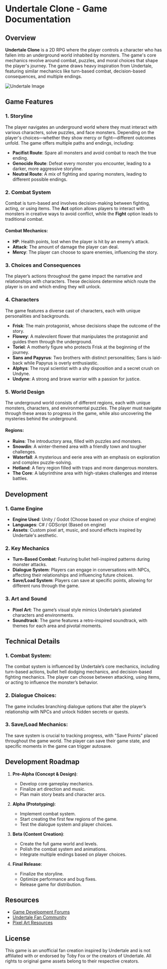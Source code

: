 # Undertale Clone - Game Documentation

## Overview

**Undertale Clone** is a 2D RPG where the player controls a character who has fallen into an underground world inhabited by monsters. The game's core mechanics revolve around combat, puzzles, and moral choices that shape the player's journey. The game draws heavy inspiration from Undertale, featuring similar mechanics like turn-based combat, decision-based consequences, and multiple endings.

![Undertale Image](https://img.redbull.com/images/c_crop,w_1920,h_960,x_0,y_120/c_auto,w_1200,h_600/f_auto,q_auto/redbullcom/2018/09/07/3846aef4-2c63-4977-b334-20492f761835/undertale-landscape)

## Game Features

### 1. **Storyline**
The player navigates an underground world where they must interact with various characters, solve puzzles, and face monsters. Depending on the player's choices—whether they show mercy or fight—different outcomes unfold. The game offers multiple paths and endings, including:
- **Pacifist Route**: Spare all monsters and avoid combat to reach the true ending.
- **Genocide Route**: Defeat every monster you encounter, leading to a darker, more aggressive storyline.
- **Neutral Route**: A mix of fighting and sparing monsters, leading to different possible endings.

### 2. **Combat System**
Combat is turn-based and involves decision-making between fighting, acting, or using items. The **Act** option allows players to interact with monsters in creative ways to avoid conflict, while the **Fight** option leads to traditional combat.

#### Combat Mechanics:
- **HP**: Health points, lost when the player is hit by an enemy’s attack.
- **Attack**: The amount of damage the player can deal.
- **Mercy**: The player can choose to spare enemies, influencing the story.

### 3. **Choices and Consequences**
The player’s actions throughout the game impact the narrative and relationships with characters. These decisions determine which route the player is on and which ending they will unlock.

### 4. **Characters**
The game features a diverse cast of characters, each with unique personalities and backgrounds.

- **Frisk**: The main protagonist, whose decisions shape the outcome of the story.
- **Flowey**: A malevolent flower that manipulates the protagonist and guides them through the underground.
- **Toriel**: A motherly figure who protects Frisk at the beginning of the journey.
- **Sans and Papyrus**: Two brothers with distinct personalities; Sans is laid-back while Papyrus is overly enthusiastic.
- **Alphys**: The royal scientist with a shy disposition and a secret crush on Undyne.
- **Undyne**: A strong and brave warrior with a passion for justice.

### 5. **World Design**
The underground world consists of different regions, each with unique monsters, characters, and environmental puzzles. The player must navigate through these areas to progress in the game, while also uncovering the mysteries behind the underground.

#### Regions:
- **Ruins**: The introductory area, filled with puzzles and monsters.
- **Snowdin**: A winter-themed area with a friendly town and tougher challenges.
- **Waterfall**: A mysterious and eerie area with an emphasis on exploration and complex puzzle-solving.
- **Hotland**: A fiery region filled with traps and more dangerous monsters.
- **The Core**: A labyrinthine area with high-stakes challenges and intense battles.

## Development

### 1. **Game Engine**
- **Engine Used**: Unity / Godot (Choose based on your choice of engine)
- **Languages**: C# / GDScript (Based on engine)
- **Assets**: Custom pixel art, music, and sound effects inspired by Undertale's aesthetic.

### 2. **Key Mechanics**
- **Turn-Based Combat**: Featuring bullet hell-inspired patterns during monster attacks.
- **Dialogue System**: Players can engage in conversations with NPCs, affecting their relationships and influencing future choices.
- **Save/Load System**: Players can save at specific points, allowing for different runs through the game.

### 3. **Art and Sound**
- **Pixel Art**: The game’s visual style mimics Undertale’s pixelated characters and environments.
- **Soundtrack**: The game features a retro-inspired soundtrack, with themes for each area and pivotal moments.

## Technical Details

### 1. **Combat System**: 
The combat system is influenced by Undertale’s core mechanics, including turn-based actions, bullet hell dodging mechanics, and decision-based fighting mechanics. The player can choose between attacking, using items, or acting to influence the monster’s behavior.

### 2. **Dialogue Choices**: 
The game includes branching dialogue options that alter the player’s relationship with NPCs and unlock hidden secrets or quests.

### 3. **Save/Load Mechanics**:
The save system is crucial to tracking progress, with "Save Points" placed throughout the game world. The player can save their game state, and specific moments in the game can trigger autosave.

## Development Roadmap

1. **Pre-Alpha (Concept & Design)**:
   - Develop core gameplay mechanics.
   - Finalize art direction and music.
   - Plan main story beats and character arcs.

2. **Alpha (Prototyping)**:
   - Implement combat system.
   - Start creating the first few regions of the game.
   - Test the dialogue system and player choices.

3. **Beta (Content Creation)**:
   - Create the full game world and levels.
   - Polish the combat system and animations.
   - Integrate multiple endings based on player choices.

4. **Final Release**:
   - Finalize the storyline.
   - Optimize performance and bug fixes.
   - Release game for distribution.

## Resources

- [Game Development Forums](https://www.gamedev.net/)
- [Undertale Fan Community](https://undertale.fandom.com/wiki/Undertale_Wiki)
- [Pixel Art Resources](https://opengameart.org/)

## License

This game is an unofficial fan creation inspired by Undertale and is not affiliated with or endorsed by Toby Fox or the creators of Undertale. All rights to original game assets belong to their respective creators.
